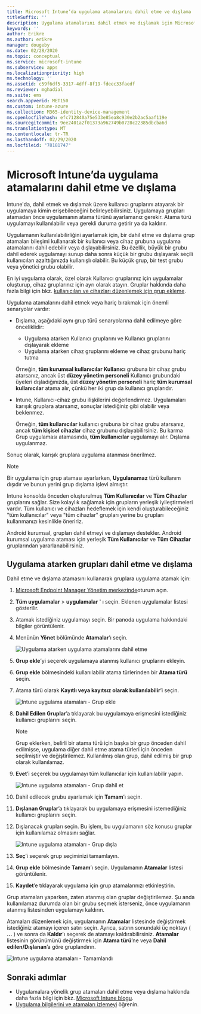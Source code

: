 ```yaml
---
title: Microsoft Intune’da uygulama atamalarını dahil etme ve dışlama
titleSuffix: ''
description: Uygulama atamalarını dahil etmek ve dışlamak için Microsoft Intune’u nasıl kullanabileceğinizi öğrenin.
keywords: ''
author: Erikre
ms.author: erikre
manager: dougeby
ms.date: 02/28/2020
ms.topic: conceptual
ms.service: microsoft-intune
ms.subservice: apps
ms.localizationpriority: high
ms.technology: ''
ms.assetid: c59f6df5-3317-4dff-8f19-fdeec33faedf
ms.reviewer: mghadial
ms.suite: ems
search.appverid: MET150
ms.custom: intune-azure
ms.collection: M365-identity-device-management
ms.openlocfilehash: efc712840a75e533e85ea8c930e2b2ac5aaf119e
ms.sourcegitcommit: 9ee2401a2f01373a962749b0728c22385dbcba6d
ms.translationtype: MT
ms.contentlocale: tr-TR
ms.lasthandoff: 02/29/2020
ms.locfileid: "78181747"
---
```

# <a name="include-and-exclude-app-assignments-in-microsoft-intune"></a>Microsoft Intune’da uygulama atamalarını dahil etme ve dışlama

Intune'da, dahil etmek ve dışlamak üzere kullanıcı gruplarını atayarak bir uygulamaya kimin erişebileceğini belirleyebilirsiniz. Uygulamaya grupları atamadan önce uygulamanın atama türünü ayarlamanız gerekir. Atama türü uygulamayı kullanılabilir veya gerekli duruma getirir ya da kaldırır. 

Uygulamanın kullanılabilirliğini ayarlamak için, bir dahil etme ve dışlama grup atamaları bileşimi kullanarak bir kullanıcı veya cihaz grubuna uygulama atamalarını dahil edebilir veya dışlayabilirsiniz. Bu özellik, büyük bir grubu dahil ederek uygulamayı sunup daha sonra küçük bir grubu dışlayarak seçili kullanıcıları azalttığınızda kullanışlı olabilir. Bu küçük grup, bir test grubu veya yönetici grubu olabilir. 

En iyi uygulama olarak, özel olarak Kullanıcı gruplarınız için uygulamalar oluşturup, cihaz gruplarınız için ayrı olarak atayın. Gruplar hakkında daha fazla bilgi için bkz. [kullanıcıları ve cihazları düzenlemek için grup ekleme](~/fundamentals/groups-add.md).  

Uygulama atamalarını dahil etmek veya hariç bırakmak için önemli senaryolar vardır:

- Dışlama, aşağıdaki aynı grup türü senaryolarına dahil edilmeye göre önceliklidir:
    - Uygulama atarken Kullanıcı gruplarını ve Kullanıcı gruplarını dışlayarak ekleme
    - Uygulama atarken cihaz gruplarını ekleme ve cihaz grubunu hariç tutma

    Örneğin, **tüm kurumsal kullanıcılar Kullanıcı** grubuna bir cihaz grubu atarsanız, ancak üst **düzey yönetim personeli** Kullanıcı grubundaki üyeleri dışladığınızda, üst **düzey yönetim personeli** hariç **tüm kurumsal kullanıcılar** atama alır, çünkü her iki grup da kullanıcı gruplarıdır.
- Intune, Kullanıcı-cihaz grubu ilişkilerini değerlendirmez. Uygulamaları karışık gruplara atarsanız, sonuçlar istediğiniz gibi olabilir veya beklenmez.

    Örneğin, **tüm kullanıcılar** kullanıcı grubuna bir cihaz grubu atarsanız, ancak **tüm kişisel cihazlar** cihaz grubunu dışlayabilirsiniz. Bu karma Grup uygulaması atamasında, **tüm kullanıcılar** uygulamayı alır. Dışlama uygulanmaz.

Sonuç olarak, karışık gruplara uygulama atanması önerilmez.

> [!NOTE]
> Bir uygulama için grup ataması ayarlarken, **Uygulanamaz** türü kullanım dışıdır ve bunun yerini grup dışlama işlevi almıştır. 
>
> Intune konsolda önceden oluşturulmuş **Tüm Kullanıcılar** ve **Tüm Cihazlar** gruplarını sağlar. Size kolaylık sağlamak için grupların yerleşik iyileştirmeleri vardır. Tüm kullanıcı ve cihazları hedeflemek için kendi oluşturabileceğiniz "tüm kullanıcılar" veya "tüm cihazlar" grupları yerine bu grupları kullanmanızı kesinlikle öneririz.  
>
> Android kurumsal, grupları dahil etmeyi ve dışlamayı destekler. Android kurumsal uygulama ataması için yerleşik **Tüm Kullanıcılar** ve **Tüm Cihazlar** gruplarından yararlanabilirsiniz. 

## <a name="include-and-exclude-groups-when-assigning-apps"></a>Uygulama atarken grupları dahil etme ve dışlama 
Dahil etme ve dışlama atamasını kullanarak gruplara uygulama atamak için:
1. [Microsoft Endpoint Manager Yönetim merkezinde](https://go.microsoft.com/fwlink/?linkid=2109431)oturum açın.
2. **Tüm uygulamalar** > **uygulamalar** ' ı seçin. Eklenen uygulamalar listesi gösterilir.
3. Atamak istediğiniz uygulamayı seçin. Bir panoda uygulama hakkındaki bilgiler görüntülenir. 
4. Menünün **Yönet** bölümünde **Atamalar**’ı seçin. 

    ![Uygulama atarken uygulama atamalarını dahil etme](./media/apps-inc-exl-assignments/apps-inc-exl-01.png)

5. **Grup ekle**’yi seçerek uygulamaya atanmış kullanıcı gruplarını ekleyin. 
6. **Grup ekle** bölmesindeki kullanılabilir atama türlerinden bir **Atama türü** seçin.
7. Atama türü olarak **Kayıtlı veya kayıtsız olarak kullanılabilir**’i seçin.

    ![Intune uygulama atamaları - Grup ekle](./media/apps-inc-exl-assignments/apps-inc-exl-02.png)
8. **Dahil Edilen Gruplar**’a tıklayarak bu uygulamaya erişmesini istediğiniz kullanıcı gruplarını seçin.

    > [!NOTE]
    > Grup eklerken, belirli bir atama türü için başka bir grup önceden dahil edilmişse, uygulama diğer dahil etme atama türleri için önceden seçilmiştir ve değiştirilemez. Kullanılmış olan grup, dahil edilmiş bir grup olarak kullanılamaz.

9. **Evet**’i seçerek bu uygulamayı tüm kullanıcılar için kullanılabilir yapın.

    ![Intune uygulama atamaları - Grup dahil et](./media/apps-inc-exl-assignments/apps-inc-exl-03.png)
10. Dahil edilecek grubu ayarlamak için **Tamam**’ı seçin.
11. **Dışlanan Gruplar**’a tıklayarak bu uygulamaya erişmesini istemediğiniz kullanıcı gruplarını seçin. 
12. Dışlanacak grupları seçin. Bu işlem, bu uygulamanın söz konusu gruplar için kullanılamaz olmasını sağlar.

    ![Intune uygulama atamaları - Grup dışla](./media/apps-inc-exl-assignments/apps-inc-exl-04.png)
13. **Seç**’i seçerek grup seçiminizi tamamlayın.
14. **Grup ekle** bölmesinde **Tamam**’ı seçin. Uygulamanın **Atamalar** listesi görüntülenir.
15. **Kaydet**’e tıklayarak uygulama için grup atamalarınızı etkinleştirin.

Grup atamaları yaparken, zaten atanmış olan gruplar değiştirilemez. Şu anda kullanılamaz durumda olan bir grubu seçmek isterseniz, önce uygulamanın atanmış listesinden uygulamayı kaldırın. 

Atamaları düzenlemek için, uygulamanın **Atamalar** listesinde değiştirmek istediğiniz atamayı içeren satırı seçin. Ayrıca, satırın sonundaki üç noktayı ( **…** ) ve sonra da **Kaldır**'ı seçerek de atamayı kaldırabilirsiniz. **Atamalar** listesinin görünümünü değiştirmek için **Atama türü**’ne veya **Dahil edilen/Dışlanan**’a göre gruplandırın.

![Intune uygulama atamaları - Tamamlandı](./media/apps-inc-exl-assignments/apps-inc-exl-05.png)

## <a name="next-steps"></a>Sonraki adımlar

- Uygulamalara yönelik grup atamaları dahil etme veya dışlama hakkında daha fazla bilgi için bkz. [Microsoft Intune blogu](https://aka.ms/new_app_assignment_process).
- [Uygulama bilgilerini ve atamaları izlemeyi](apps-monitor.md) öğrenin.
